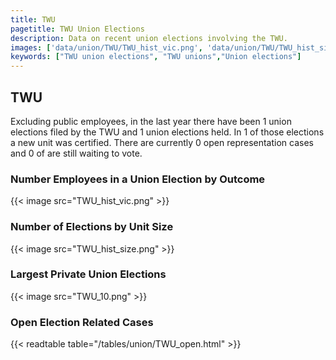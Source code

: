 ```yaml
---
title: TWU
pagetitle: TWU Union Elections
description: Data on recent union elections involving the TWU.
images: ['data/union/TWU/TWU_hist_vic.png', 'data/union/TWU/TWU_hist_size.png', 'data/union/TWU/TWU_10.png']
keywords: ["TWU union elections", "TWU unions","Union elections"]
---
```

##  TWU

Excluding public employees, in the last year there have been 1 union elections filed by the TWU and 1 union elections held. In 1 of those elections a new unit was certified. There are currently 0 open representation cases and 0 of are still waiting to vote.

### Number Employees in a Union Election by Outcome
{{< image src="TWU_hist_vic.png" >}}

### Number of Elections by Unit Size
{{< image src="TWU_hist_size.png" >}}

### Largest Private Union Elections
{{< image src="TWU_10.png" >}}

### Open Election Related Cases
{{< readtable table="/tables/union/TWU_open.html" >}}

